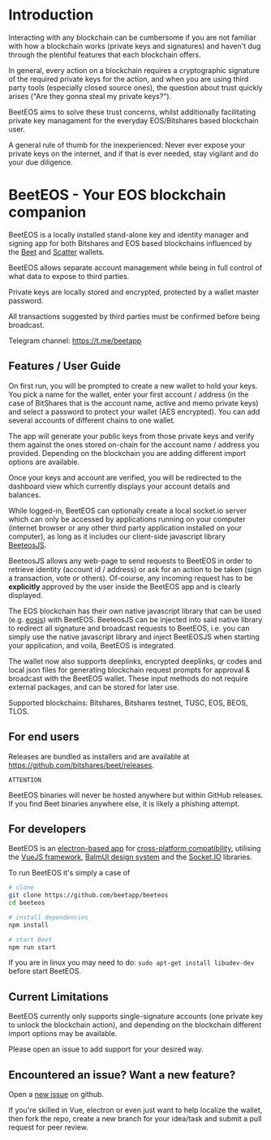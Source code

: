 # Introduction

Interacting with any blockchain can be cumbersome if you are not familiar with how a blockchain works (private keys and signatures) and haven't dug through the plentiful features that each blockchain offers.

In general, every action on a blockchain requires a cryptographic signature of the required private keys for the action, and when you are using third party tools (especially closed source ones), the question about trust quickly arises ("Are they gonna steal my private keys?").

BeetEOS aims to solve these trust concerns, whilst additionally facilitating private key managament for the everyday EOS/Bitshares based blockchain user.

A general rule of thumb for the inexperienced: Never ever expose your private keys on the internet, and if that is ever needed, stay vigilant and do your due diligence.

# BeetEOS - Your EOS blockchain companion

BeetEOS is a locally installed stand-alone key and identity manager and signing app for both Bitshares and EOS based blockchains influenced by the [Beet](https://github.com/bitshares/beet) and [Scatter](https://github.com/GetScatter) wallets.

BeetEOS allows separate account management while being in full control of what data to expose to third parties.

Private keys are locally stored and encrypted, protected by a wallet master password.

All transactions suggested by third parties must be confirmed before being broadcast.

Telegram channel: https://t.me/beetapp

## Features / User Guide

On first run, you will be prompted to create a new wallet to hold your keys. You pick a name for the wallet,
enter your first account / address (in the case of BitShares that is the account name, active and memo private keys) and select a password to protect your wallet (AES encrypted). You can add several accounts
of different chains to one wallet.

The app will generate your public keys from those private keys and verify them against the ones stored on-chain for the account name / address you provided. Depending on the blockchain you are adding different import options are available.

Once your keys and account are verified, you will be redirected to the dashboard view which currently displays your account details and balances.

While logged-in, BeetEOS can optionally create a local socket.io server which can only be accessed by applications running on your computer (internet browser or any other third party application installed on your computer),
as long as it includes our client-side javascript library [BeeteosJS](https://github.com/beetapp/beeteos-js).

BeeteosJS allows any web-page to send requests to BeetEOS in order to retrieve identity (account id / address) or ask for an action to be taken (sign a transaction, vote or others).
Of-course, any incoming request has to be **explicitly** approved by the user inside the BeetEOS app and is clearly displayed.

The EOS blockchain has their own native javascript library that can be used (e.g. [eosjs](https://github.com/EOSIO/eosjs)) with BeetEOS. BeeteosJS can be injected into said native library to redirect all signature and broadcast requests to BeetEOS, i.e. you can simply use the native javascript library and inject BeetEOSJS when starting your application, and voila, BeetEOS is integrated.

The wallet now also supports deeplinks, encrypted deeplinks, qr codes and local json files for generating blockchain request prompts for approval & broadcast with the BeetEOS wallet. These input methods do not require external packages, and can be stored for later use.

Supported blockchains: Bitshares, Bitshares testnet, TUSC, EOS, BEOS, TLOS.

## For end users

Releases are bundled as installers and are available at https://github.com/bitshares/beet/releases.

    ATTENTION

BeetEOS binaries will never be hosted anywhere but within GitHub releases. If you find Beet binaries anywhere else, it is likely a phishing attempt.

## For developers

BeetEOS is an [electron-based app](https://www.electronjs.org) for [cross-platform compatibility](https://www.electron.build), utilising the [VueJS framework](https://blog.vuejs.org/posts/vue-3-as-the-new-default.html), [BalmUI design system](https://material.balmjs.com) and the [Socket.IO](https://socket.io) libraries.

To run BeetEOS it's simply a case of

``` bash
# clone
git clone https://github.com/beetapp/beeteos
cd beeteos

# install dependencies
npm install

# start Beet
npm run start
```

If you are in linux you may need to do: `sudo apt-get install libudev-dev` before start BeetEOS.

## Current Limitations

BeetEOS currently only supports single-signature accounts (one private key to unlock the blockchain action), and depending on the blockchain different import options may be available.

Please open an issue to add support for your desired way.

## Encountered an issue? Want a new feature?

Open a [new issue](https://github.com/beetapp/beeteos/issues/) on github.

If you're skilled in Vue, electron or even just want to help localize the wallet, then fork the repo, create a new branch for your idea/task and submit a pull request for peer review.
